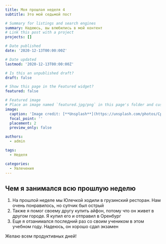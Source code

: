 ```yaml
---
title: Моя прошлая неделя 4
subtitle: Это мой седьмой пост

# Summary for listings and search engines
summary: Надеюсь, вы влюбились в мой контент
# Link this post with a project
projects: []

# Date published
date: '2020-12-13T00:00:00Z'

# Date updated
lastmod: '2020-12-13T00:00:00Z'

# Is this an unpublished draft?
draft: false

# Show this page in the Featured widget?
featured: false

# Featured image
# Place an image named `featured.jpg/png` in this page's folder and customize its options here.
image:
  caption: 'Image credit: [**Unsplash**](https://unsplash.com/photos/CpkOjOcXdUY)'
  focal_point: ''
  placement: 2
  preview_only: false

authors:
  - admin

tags:
  - Неделя

categories:
  - Увлечения
---
```


## Чем я занимался всю прошлую неделю

1. На прошлой неделе мы Юлечкой ходили в грузинский ресторан. Нам очень понравилось, но супчик был острый 
2. Также я помог своему другу купить айфон, потому что он живет в другом городе. Я купил его и отправил в Оренбург
3. Еще я отзанимался последний раз со своим учеником в этом учебном году. Надеюсь, он хорошо сдал экзамен

Желаю всем продуктивных дней!


